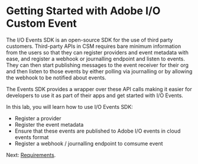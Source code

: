 # Getting Started with Adobe I/O Custom Event

The I/O Events SDK is an open-source SDK for the use of third party customers. Third-party APIs in CSM requires bare minimum information from the users so that they can register providers and event metadata with ease, and register a webhook or journalling endpoint and listen to events. They can then start publishing messages to the event receiver for their org and then listen to those events by either polling via journalling or by allowing the webhook to be notified about events. 

The Events SDK provides a wrapper over these API calls making it easier for developers to use it as part of their apps and get started with I/O Events. 

In this lab, you will learn how to use I/O Events SDK:
* Register a provider
* Register the event metadata
* Ensure that these events are published to Adobe I/O events in cloud events format
* Register a webhook / journalling endpoint to comsume event


Next: [Requirements](/lessons/requirements.md).


